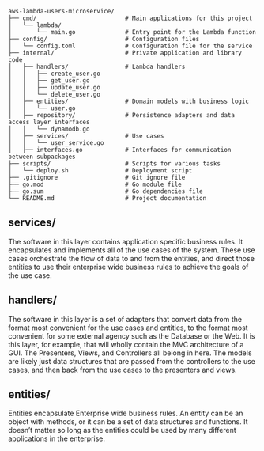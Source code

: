 ```
aws-lambda-users-microservice/
├── cmd/                         # Main applications for this project
│   └── lambda/
│       └── main.go              # Entry point for the Lambda function
├── config/                      # Configuration files
│   └── config.toml              # Configuration file for the service
├── internal/                    # Private application and library code
│   ├── handlers/                # Lambda handlers
│   │   ├── create_user.go
│   │   ├── get_user.go
│   │   ├── update_user.go
│   │   └── delete_user.go
│   ├── entities/                # Domain models with business logic
│   │   └── user.go
│   ├── repository/              # Persistence adapters and data access layer interfaces
│   │   └── dynamodb.go
│   ├── services/                # Use cases
│   │   └── user_service.go
│   ├── interfaces.go            # Interfaces for communication between subpackages
├── scripts/                     # Scripts for various tasks
│   └── deploy.sh                # Deployment script
├── .gitignore                   # Git ignore file
├── go.mod                       # Go module file
├── go.sum                       # Go dependencies file
└── README.md                    # Project documentation
```


## services/

The software in this layer contains application specific business rules.
It encapsulates and implements all of the use cases of the system.
These use cases orchestrate the flow of data to and from the entities,
and direct those entities to use their enterprise wide business rules to achieve the goals of the use case.

## handlers/

The software in this layer is a set of adapters that convert data from the format most convenient for the use cases and entities,
to the format most convenient for some external agency such as the Database or the Web.
It is this layer, for example, that will wholly contain the MVC architecture of a GUI.
The Presenters, Views, and Controllers all belong in here.
The models are likely just data structures that are passed from the controllers to the use cases,
and then back from the use cases to the presenters and views.

## entities/

Entities encapsulate Enterprise wide business rules.
An entity can be an object with methods,
or it can be a set of data structures and functions.
It doesn’t matter so long as the entities could be used by many different applications in the enterprise.
